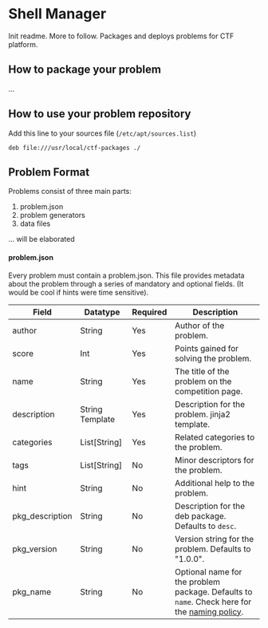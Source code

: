 Shell Manager
=============

Init readme. More to follow.
Packages and deploys problems for CTF platform.

How to package your problem
---------------------------
...


How to use your problem repository
----------------------------------

Add this line to your sources file (`/etc/apt/sources.list`)
```
deb file:///usr/local/ctf-packages ./
```

Problem Format
--------------

Problems consist of three main parts:
1. problem.json
2. problem generators
3. data files

... will be elaborated


#### problem.json

Every problem must contain a problem.json. This file provides metadata about the problem through a series of mandatory and optional fields.
(It would be cool if hints were time sensitive).

| Field | Datatype | Required | Description |
|-------|----------|----------|-------------|
| author | String | Yes | Author of the problem. |
| score | Int | Yes | Points gained for solving the problem. |
| name | String | Yes | The title of the problem on the competition page. |
| description | String Template | Yes | Description for the problem. jinja2 template. |
| categories | List[String] | Yes |Related categories to the problem. |
| tags | List[String] | No | Minor descriptors for the problem. |
| hint | String | No | Additional help to the problem. |
| pkg_description | String | No | Description for the deb package. Defaults to `desc`. |
| pkg_version | String | No | Version string for the problem. Defaults to "1.0.0". |
| pkg_name | String | No | Optional name for the problem package. Defaults to `name`. Check here for the [naming policy](https://www.debian.org/doc/debian-policy/ch-controlfields.html#s-f-Source). |


